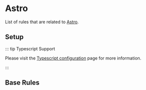 # Astro

List of rules that are related to [Astro](https://astro.build/).

## Setup

::: tip Typescript Support

Please visit the [Typescript configuration](/configs/typescript#configuration) page for more information.

:::

<EslintList package="astro/setup" />

## Base Rules

<EslintList package="astro/rules" is-filterable />
